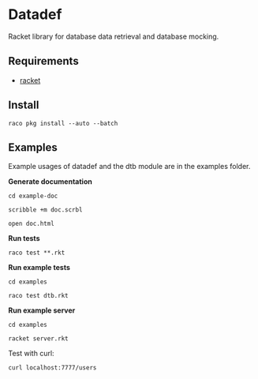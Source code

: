 # Datadef
Racket library for database data retrieval and database mocking.

## Requirements

- [racket](https://download.racket-lang.org/)

## Install

`raco pkg install --auto --batch`

## Examples

Example usages of datadef and the dtb module are in
the examples folder.

**Generate documentation**

`cd example-doc`

`scribble +m doc.scrbl`

`open doc.html`

**Run tests**

`raco test **.rkt`

**Run example tests**

`cd examples`

`raco test dtb.rkt`

**Run example server**

`cd examples`

`racket server.rkt`

Test with curl:

`curl localhost:7777/users`
